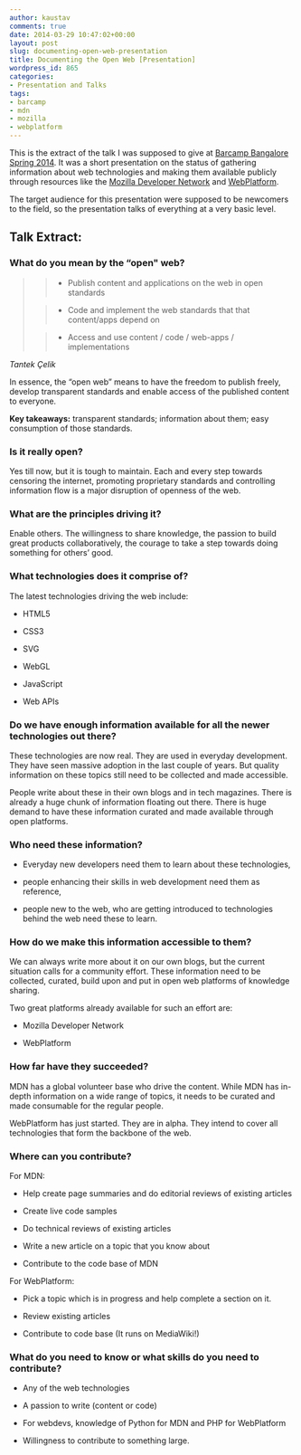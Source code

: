 ```yaml
---
author: kaustav
comments: true
date: 2014-03-29 10:47:02+00:00
layout: post
slug: documenting-open-web-presentation
title: Documenting the Open Web [Presentation]
wordpress_id: 865
categories:
- Presentation and Talks
tags:
- barcamp
- mdn
- mozilla
- webplatform
---
```


This is the extract of the talk I was supposed to give at [Barcamp Bangalore Spring 2014](http://barcampbangalore.org/bcb/). It was a short presentation on the status of gathering information about web technologies and making them available publicly through resources like the [Mozilla Developer Network](https://developer.mozilla.org) and [WebPlatform](http://webplatform.org).

The target audience for this presentation were supposed to be newcomers to the field, so the presentation talks of everything at a very basic level.



<!-- more -->



## Talk Extract:





### What do you mean by the “open" web?





<blockquote>
  
> 
> 
  
>   * Publish content and applications on the web in open standards
> 
  
>   * Code and implement the web standards that that content/apps depend on
> 
  
>   * Access and use content / code / web-apps / implementations 
> 
  
</blockquote>



_Tantek Çelik_

In essence, the “open web” means to have the freedom to publish freely, develop transparent standards and enable access of the published content to everyone.

**Key takeaways:** transparent standards; information about them; easy consumption of those standards.



### Is it really open?



Yes till now, but it is tough to maintain. Each and every step towards censoring the internet, promoting proprietary standards and controlling information flow is a major disruption of openness of the web.



### What are the principles driving it?



Enable others. The willingness to share knowledge, the passion to build great products collaboratively, the courage to take a step towards doing something for others’ good.



### What technologies does it comprise of?



The latest technologies driving the web include:





  * HTML5


  * CSS3


  * SVG


  * WebGL


  * JavaScript


  * Web APIs





### Do we have enough information available for all the newer technologies out there?



These technologies are now real. They are used in everyday development. They have seen massive adoption in the last couple of years. But quality information on these topics still need to be collected and made accessible.

People write about these in their own blogs and in tech magazines. There is already a huge chunk of information floating out there. There is huge demand to have these information curated and made available through open platforms.



### Who need these information?







  * Everyday new developers need them to learn about these technologies,


  * people enhancing their skills in web development need them as reference,


  * people new to the web, who are getting introduced to technologies behind the web need these to learn.





### How do we make this information accessible to them?



We can always write more about it on our own blogs, but the current situation calls for a community effort. These information need to be collected, curated, build upon and put in open web platforms of knowledge sharing.

Two great platforms already available for such an effort are:





  * Mozilla Developer Network


  * WebPlatform





### How far have they succeeded?



MDN has a global volunteer base who drive the content. While MDN has in-depth information on a wide range of topics, it needs to be curated and made consumable for the regular people.

WebPlatform has just started. They are in alpha. They intend to cover all technologies that form the backbone of the web.



### Where can you contribute?



For MDN:





  * Help create page summaries and do editorial reviews of existing articles


  * Create live code samples


  * Do technical reviews of existing articles


  * Write a new article on a topic that you know about


  * Contribute to the code base of MDN



For WebPlatform:



  * Pick a topic which is in progress and help complete a section on it.


  * Review existing articles


  * Contribute to code base (It runs on MediaWiki!)





### What do you need to know or what skills do you need to contribute?







  * Any of the web technologies


  * A passion to write (content or code)


  * For webdevs, knowledge of Python for MDN and PHP for WebPlatform


  * Willingness to contribute to something large.



